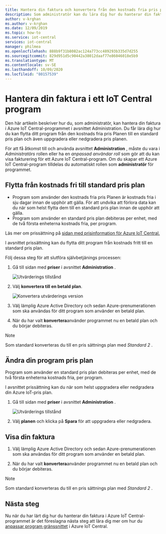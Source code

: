 ```yaml
---
title: Hantera din faktura och konvertera från den kostnads fria pris planen i Azure IoT Central-programmet | Microsoft Docs
description: Som administratör kan du lära dig hur du hanterar din faktura och flyttar från den kostnads fria pris Planen till en standard pris plan i Azure IoT Central-programmet
author: v-krghan
ms.author: v-krghan
ms.date: 12/09/2019
ms.topic: how-to
ms.service: iot-central
services: iot-central
manager: philmea
ms.openlocfilehash: 888b9f31b8082ac124a773cc489293b335d7d255
ms.sourcegitcommit: 829d951d5c90442a38012daaf77e86046018e5b9
ms.translationtype: MT
ms.contentlocale: sv-SE
ms.lasthandoff: 10/09/2020
ms.locfileid: "80157539"
---
```

# <a name="manage-your-bill-in-an-iot-central-application"></a>Hantera din faktura i ett IoT Central program

Den här artikeln beskriver hur du, som administratör, kan hantera din faktura i Azure IoT Central-programmet i avsnittet Administration. Du får lära dig hur du kan flytta ditt program från den kostnads fria pris Planen till en standard pris plan och även uppgradera eller nedgradera pris planen.

För att få åtkomst till och använda avsnittet **Administration** , måste du vara i *Administratörs* rollen eller ha en *anpassad användar roll* som gör att du kan visa fakturering för ett Azure IoT Central-program. Om du skapar ett Azure IoT Central-program tilldelas du automatiskt rollen som **administratör** för programmet.

## <a name="move-from-free-to-standard-pricing-plan"></a>Flytta från kostnads fri till standard pris plan

- Program som använder den kostnads fria pris Planen är kostnads fria i sju dagar innan de upphör att gälla. För att undvika att förlora data kan du när som helst flytta dem till en standard pris plan innan de upphör att gälla.
- Program som använder en standard pris plan debiteras per enhet, med de två första enheterna kostnads fria, per program.

Läs mer om prissättning på [sidan med prisinformation för Azure IoT Central.](https://azure.microsoft.com/pricing/details/iot-central/)

I avsnittet prissättning kan du flytta ditt program från kostnads fritt till en standard pris plan.

Följ dessa steg för att slutföra självbetjänings processen:

1. Gå till sidan med **priser** i avsnittet **Administration** .

    ![Utvärderings tillstånd](media/howto-view-bill/freetrialbilling.png)

1. Välj **konvertera till en betald plan**.

    ![Konvertera utvärderings version](media/howto-view-bill/convert.png)

1. Välj lämplig Azure Active Directory och sedan Azure-prenumerationen som ska användas för ditt program som använder en betald plan.

1. När du har valt **konvertera**använder programmet nu en betald plan och du börjar debiteras.

> [!Note]
> Som standard konverteras du till en pris sättnings plan med *Standard 2* .

## <a name="how-to-change-your-application-pricing-plan"></a>Ändra din program pris plan

Program som använder en standard pris plan debiteras per enhet, med de två första enheterna kostnads fria, per program.

I avsnittet prissättning kan du när som helst uppgradera eller nedgradera din Azure IoT-pris plan.

1. Gå till sidan med **priser** i avsnittet **Administration** .

    ![Utvärderings tillstånd](media/howto-view-bill/pricing.png)

1. Välj **planen** och klicka på **Spara** för att uppgradera eller nedgradera.

## <a name="view-your-bill"></a>Visa din faktura

1. Välj lämplig Azure Active Directory och sedan Azure-prenumerationen som ska användas för ditt program som använder en betald plan.

1. När du har valt **konvertera**använder programmet nu en betald plan och du börjar debiteras.

> [!Note]
> Som standard konverteras du till en pris sättnings plan med *Standard 2* .

## <a name="next-steps"></a>Nästa steg

Nu när du har lärt dig hur du hanterar din faktura i Azure IoT Central-programmet är det föreslagna nästa steg att lära dig mer om hur du [anpassar program gränssnittet](howto-customize-ui.md) i Azure IoT Central.